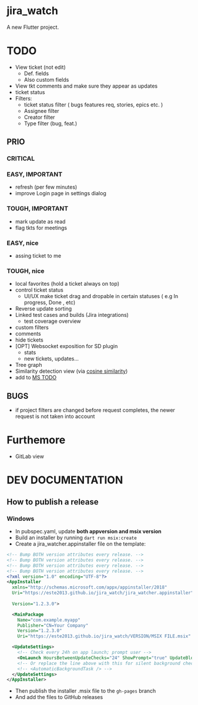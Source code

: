 # jira_watch

A new Flutter project.


# TODO
 - View ticket (not edit)
   - Def. fields
   - Also custom fields
 - View tkt comments and make sure they appear as updates
 - ticket status
 - Filters:
   - ticket status filter ( bugs features req, stories, epics etc. )
   - Assignee filter
   - Creator filter
   - Type filter (bug, feat.)

## PRIO

### CRITICAL

### EASY, IMPORTANT
 - refresh (per few minutes)
 - improve Login page in settings dialog

### TOUGH, IMPORTANT
 - mark update as read
 - flag tkts for meetings


### EASY, nice
 - assing ticket to me

### TOUGH, nice
 - local favorites (hold a ticket always on top)
 - control ticket status
   - UI/UX make ticket drag and dropable in certain statuses ( e.g In progress, Done , etc)
 - Reverse update sorting
 - Linked test cases and builds (Jira integrations) 
   - test coverage overview
 - custom filters
 - comments
 - hide tickets
 - [OPT] Websocket exposition for SD plugin
   - stats
   - new tickets, updates...
 - Tree graph 
 - Similarity detection view (via [cosine similarity](https://en.wikipedia.org/wiki/Cosine_similarity))
 - add to [MS TODO](https://support.microsoft.com/en-au/office/using-microsoft-to-do-s-api-f944256d-3b08-4945-ba69-2c17afeb60b4#:~:text=Microsoft%20To%20Do%20uses%20Exchange,API%20reference%20(version%202.0))

## BUGS
 - if project filters are changed before request completes, the newer request is not taken into account

# Furthemore
 - GitLab view



# DEV DOCUMENTATION

## How to publish a release 
### Windows
 - In pubspec.yaml, update **both appversion and msix version**
 - Build an installer by running `dart run msix:create`
 - Create a jira_watcher.appinstaller file on the template:
``` XML
<!-- Bump BOTH version attributes every release. -->
<!-- Bump BOTH version attributes every release. -->
<!-- Bump BOTH version attributes every release. -->
<!-- Bump BOTH version attributes every release. -->
<?xml version="1.0" encoding="UTF-8"?>
<AppInstaller
  xmlns="http://schemas.microsoft.com/appx/appinstaller/2018"
  Uri="https://este2013.github.io/jira_watch/jira_watcher.appinstaller"
 
  Version="1.2.3.0"> 

  <MainPackage
    Name="com.example.myapp"
    Publisher="CN=Your Company"
    Version="1.2.3.0"
    Uri="https://este2013.github.io/jira_watch/VERSION/MSIX FILE.msix" />

  <UpdateSettings>
    <!-- Check every 24h on app launch; prompt user -->
    <OnLaunch HoursBetweenUpdateChecks="24" ShowPrompt="true" UpdateBlocksActivation="false" />
    <!-- Or replace the line above with this for silent background checks: -->
    <!-- <AutomaticBackgroundTask /> -->
  </UpdateSettings>
</AppInstaller>
```
 - Then publish the installer .msix file to the `gh-pages` branch
 - And add the files to GitHub releases